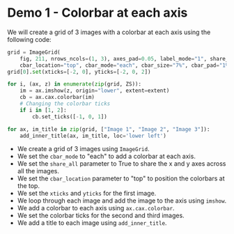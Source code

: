 # Demo 1 - Colorbar at each axis

We will create a grid of 3 images with a colorbar at each axis using the following code:

```python
grid = ImageGrid(
    fig, 211, nrows_ncols=(1, 3), axes_pad=0.05, label_mode="1", share_all=True,
    cbar_location="top", cbar_mode="each", cbar_size="7%", cbar_pad="1%")
grid[0].set(xticks=[-2, 0], yticks=[-2, 0, 2])

for i, (ax, z) in enumerate(zip(grid, ZS)):
    im = ax.imshow(z, origin="lower", extent=extent)
    cb = ax.cax.colorbar(im)
    # Changing the colorbar ticks
    if i in [1, 2]:
        cb.set_ticks([-1, 0, 1])

for ax, im_title in zip(grid, ["Image 1", "Image 2", "Image 3"]):
    add_inner_title(ax, im_title, loc='lower left')
```

- We create a grid of 3 images using `ImageGrid`.
- We set the `cbar_mode` to "each" to add a colorbar at each axis.
- We set the `share_all` parameter to True to share the x and y axes across all the images.
- We set the `cbar_location` parameter to "top" to position the colorbars at the top.
- We set the `xticks` and `yticks` for the first image.
- We loop through each image and add the image to the axis using `imshow`.
- We add a colorbar to each axis using `ax.cax.colorbar`.
- We set the colorbar ticks for the second and third images.
- We add a title to each image using `add_inner_title`.
